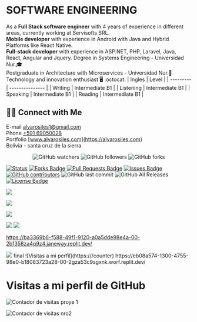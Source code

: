 # SOFTWARE ENGINEERING





<!-- * * * -->
As a **Full Stack software engineer** with 4 years of experience in different areas, currently working at Servisofts SRL.\
**Mobile developer** with experience in Android with Java and Hybrid Platforms like React Native.\
**Full-stack developer** with experience in ASP.NET, PHP, Laravel, Java, React, Angular and Jquery.
Degree in Systems Engineering - Universidad Nur.🎓\
Postgraduate in Architecture with Microservices - Universidad Nur.🥇\
Technology and innovation enthusiast 🖥️ :octocat:
| Ingles | Level |
| --------- | --------------- |
| Writing | Intermediate B1 |
| Listening | Intermediate B1 |
| Speaking | Intermediate B1 |
| Reading | Intermediate B1 |

## 🤝🏻 Connect with Me

E-mail alvarosiles1@gmail.com \
Phone [+591 69050028](https://api.whatsapp.com/send?phone=59169050028&text=Hola,%20Alvaro%20vi%20repositorio%20GitHub%20y%20quiero%20preguntarle…) \
Portfolio [www.alvarosiles.com](https://alvarosiles.com) \
Bolivia - santa cruz de la sierra

<p align="center">
<img alt="GitHub watchers" src="https://img.shields.io/github/watchers/alvarosiles11/alvarosiles11?style=social"> <img alt="GitHub followers" src="https://img.shields.io/github/followers/alvarosiles11?style=social"> <img alt="GitHub forks" src="https://img.shields.io/github/forks/alvarosiles11/alvarosiles11?style=social">
</p>

[![Status](https://img.shields.io/badge/status-active-success.svg)]() <a href="https://github.com/alvarosiles11/alvarosiles11/network/members"><img src="https://img.shields.io/github/forks/alvarosiles11/alvarosiles11" alt="Forks Badge"/></a> <a href="https://github.com/alvarosiles11/alvarosiles11/pulls"><img src="https://img.shields.io/github/issues-pr/alvarosiles11/alvarosiles11" alt="Pull Requests Badge"/></a> <a href="https://github.com/alvarosiles11/alvarosiles11/issues"><img src="https://img.shields.io/github/issues/alvarosiles11/alvarosiles11" alt="Issues Badge"/></a> <a href="https://github.com/alvarosiles11/alvarosiles11/graphs/contributors"><img alt="GitHub contributors" src="https://img.shields.io/github/contributors/alvarosiles11/alvarosiles11?color=2b9348"></a> ![GitHub last commit](https://img.shields.io/github/last-commit/alvarosiles11/alvarosiles11) ![GitHub All Releases](https://img.shields.io/github/downloads/alvarosiles11/alvarosiles11/total) <a href="https://github.com/alvarosiles11/alvarosiles11/blob/main/LICENSE"><img src="https://img.shields.io/github/license/alvarosiles11/alvarosiles11?color=2b9348" alt="License Badge"/></a>

<!-- ![Image text](https://raw.githubusercontent.com/alvarosiles11/alvarosiles11/output/github-contribution-grid-snake.svg) -->

![](https://komarev.com/ghpvc/?username=alvarosiles11&label=PROFILE+VIEWS)

![](https://komarev.com/ghpvc/?username=alvarosiles11&label=PROFILE+VIEWS&base=7000)

![](https://komarev.com/ghpvc/?username=alvarosiles11&label=PROFILE+VIEWS&base=20000&abbreviated=true)

![](https://komarev.com/ghpvc/?username=alvarosiles11&label=PROFILE+VIEWS&base=20000&abbreviated=true&color=green)
![](https://komarev.com/ghpvc/?username=alvarosiles11&label=PROFILE+VIEWS&base=20000&abbreviated=true&color=dc143c)

 https://ba3369b6-f588-49f1-9120-a0a5dde98e4a-00-2b1358za4q9z4.janeway.replit.dev/
 
<img src="https://profile-counter.glitch.me/alvarosiles11/count.svg" />
 final
![Visitas a mi perfil](https://<tu-servidor>/counter)
https://eb08a574-1300-4755-98e0-b18083723a28-00-2gza53c9sgxnk.worf.replit.dev/

# Visitas a mi perfil de GitHub

![Contador de visitas proye 1 ](https://eb08a574-1300-4755-98e0-b18083723a28-00-2gza53c9sgxnk.worf.replit.dev/counter)

![Contador de visitas nro2 ](https://eb08a574-1300-4755-98e0-b18083723a28-00-2gza53c9sgxnk.worf.replit.dev/counter)

